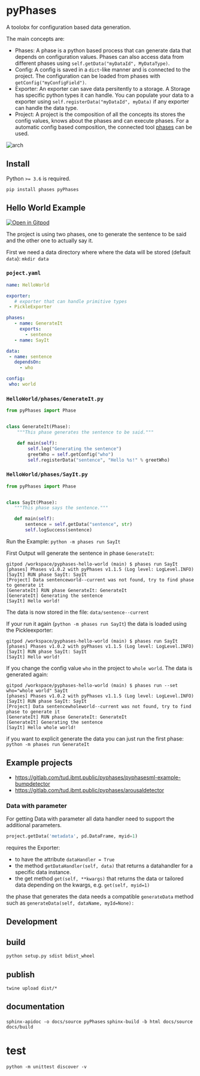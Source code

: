# pyPhases

A toolobx for configuration based data generation.

The main concepts are:
- Phases: A phase is a python based process that can generate data that depends on configuration values. Phases can also access data from different phases using `self.getData("myDataId", MyDataType)`.
- Config: A config is saved in a `dict`-like manner and is connected to the project. The configuration can be loaded from phases with `getConfig("myConfigField")`.
- Exporter: An exporter can save data persitently to a storage. A Storage has specific python types it can handle. You can populate your data to a exporter using `self.registerData("myDataId", myData)` if any exporter can handle the data type.
- Project: A project is the composition of all the concepts its stores the config values, knows about the phases and can execute phases. For a automatic config based composition, the connected tool [phases](https://pypi.org/project/phases/) can be used.

![arch](assets/achitektur.svg)


## Install

Python `>= 3.6` is required.

`pip install phases pyPhases`

## Hello World Example

[![Open in Gitpod](https://gitpod.io/button/open-in-gitpod.svg)](https://gitpod.io/#https://gitlab.com/tud.ibmt.public/pyphases/pyphases-hello-world)

The project is using two phases, one to generate the sentence to be said and the other one to actually say it.

First we need a data directory where where the data will be stored (default `data`): `mkdir data`

### `poject.yaml`

 ```yaml
name: HelloWorld

exporter:
    # exporter that can handle primitive types
  - PickleExporter

phases:
    - name: GenerateIt
      exports:
        - sentence
    - name: SayIt

data:
  - name: sentence
    dependsOn:
      - who

config:
  who: world
 ````

### `HelloWorld/phases/GenerateIt.py`

```python
from pyPhases import Phase


class GenerateIt(Phase):
    """This phase generates the sentence to be said."""

    def main(self):
        self.log("Generating the sentence")
        greetWho = self.getConfig("who")
        self.registerData("sentence", "Hello %s!" % greetWho)

```

### `HelloWorld/phases/SayIt.py`

 ```python
from pyPhases import Phase


class SayIt(Phase):
    """This phase says the sentence."""

    def main(self):
        sentence = self.getData("sentence", str)
        self.logSuccess(sentence)

```

Run the Example: `python -m phases run SayIt`

First Output will generate the sentence in phase `GenerateIt`:
```console
gitpod /workspace/pyphases-hello-world (main) $ phases run SayIt
[phases] Phases v1.0.2 with pyPhases v1.1.5 (Log level: LogLevel.INFO)
[SayIt] RUN phase SayIt: SayIt
[Project] Data sentenceworld--current was not found, try to find phase to generate it
[GenerateIt] RUN phase GenerateIt: GenerateIt
[GenerateIt] Generating the sentence
[SayIt] Hello world!
```
The data is now stored in the file: `data/sentence--current`

If your run it again (`python -m phases run SayIt`) the data is loaded using the Pickleexporter:

```console
gitpod /workspace/pyphases-hello-world (main) $ phases run SayIt
[phases] Phases v1.0.2 with pyPhases v1.1.5 (Log level: LogLevel.INFO)
[SayIt] RUN phase SayIt: SayIt
[SayIt] Hello world!
```

If you change the config value `who` in the project to `whole world`. The data is generated again:

```console
gitpod /workspace/pyphases-hello-world (main) $ phases run --set who="whole world" SayIt
[phases] Phases v1.0.2 with pyPhases v1.1.5 (Log level: LogLevel.INFO)
[SayIt] RUN phase SayIt: SayIt
[Project] Data sentencewholeworld--current was not found, try to find phase to generate it
[GenerateIt] RUN phase GenerateIt: GenerateIt
[GenerateIt] Generating the sentence
[SayIt] Hello whole world!
```

if you want to explicit generate the data you can just run the first phase: `python -m phases run GenerateIt`

## Example projects

- https://gitlab.com/tud.ibmt.public/pyphases/pyphasesml-example-bumpdetector
- https://gitlab.com/tud.ibmt.public/pyphases/arousaldetector


### Data with parameter

For getting Data with parameter all data handler need to support the additional parameters.

```python
project.getData('metadata', pd.DataFrame, myid=1)
```

requires the Exporter:
- to have the attribute `dataHandler = True` 
- the method `getDataHandler(self, data)` that returns a datahandler for a specific data instance. 
- the get method `get(self, **kwargs)` that returns the data or tailored data depending on the kwargs, e.g. `get(self, myid=1)`

the phase that generates the data needs a compatible `generateData` method such as `generateData(self, dataName, myId=None):`



## Development

## build

`python setup.py sdist bdist_wheel`

## publish

`twine upload dist/*`

## documentation

`sphinx-apidoc -o docs/source pyPhases`
`sphinx-build -b html docs/source docs/build`


# test
`python -m unittest discover -v`
